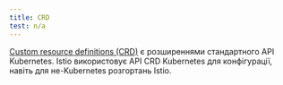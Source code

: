 ```yaml
---
title: CRD
test: n/a
---
```


[Custom resource definitions (CRD)](https://kubernetes.io/docs/concepts/extend-kubernetes/api-extension/custom-resources/) є розширеннями стандартного API Kubernetes. Istio використовує API CRD Kubernetes для конфігурації, навіть для не-Kubernetes розгортань Istio.
